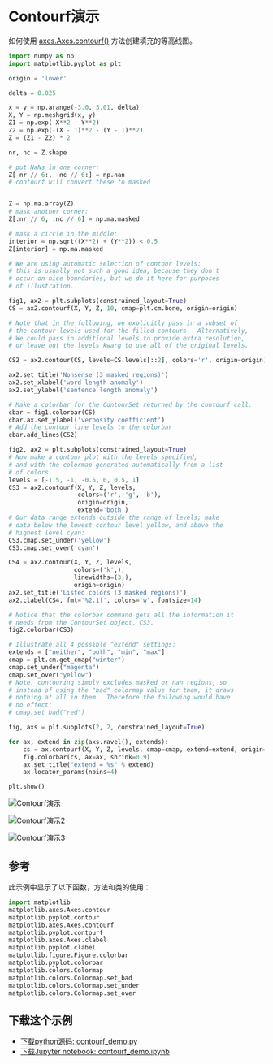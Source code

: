 # Contourf演示

如何使用 [axes.Axes.contourf()](https://matplotlib.org/api/_as_gen/matplotlib.axes.Axes.contourf.html#matplotlib.axes.Axes.contourf) 方法创建填充的等高线图。

```python
import numpy as np
import matplotlib.pyplot as plt

origin = 'lower'

delta = 0.025

x = y = np.arange(-3.0, 3.01, delta)
X, Y = np.meshgrid(x, y)
Z1 = np.exp(-X**2 - Y**2)
Z2 = np.exp(-(X - 1)**2 - (Y - 1)**2)
Z = (Z1 - Z2) * 2

nr, nc = Z.shape

# put NaNs in one corner:
Z[-nr // 6:, -nc // 6:] = np.nan
# contourf will convert these to masked


Z = np.ma.array(Z)
# mask another corner:
Z[:nr // 6, :nc // 6] = np.ma.masked

# mask a circle in the middle:
interior = np.sqrt((X**2) + (Y**2)) < 0.5
Z[interior] = np.ma.masked

# We are using automatic selection of contour levels;
# this is usually not such a good idea, because they don't
# occur on nice boundaries, but we do it here for purposes
# of illustration.

fig1, ax2 = plt.subplots(constrained_layout=True)
CS = ax2.contourf(X, Y, Z, 10, cmap=plt.cm.bone, origin=origin)

# Note that in the following, we explicitly pass in a subset of
# the contour levels used for the filled contours.  Alternatively,
# We could pass in additional levels to provide extra resolution,
# or leave out the levels kwarg to use all of the original levels.

CS2 = ax2.contour(CS, levels=CS.levels[::2], colors='r', origin=origin)

ax2.set_title('Nonsense (3 masked regions)')
ax2.set_xlabel('word length anomaly')
ax2.set_ylabel('sentence length anomaly')

# Make a colorbar for the ContourSet returned by the contourf call.
cbar = fig1.colorbar(CS)
cbar.ax.set_ylabel('verbosity coefficient')
# Add the contour line levels to the colorbar
cbar.add_lines(CS2)

fig2, ax2 = plt.subplots(constrained_layout=True)
# Now make a contour plot with the levels specified,
# and with the colormap generated automatically from a list
# of colors.
levels = [-1.5, -1, -0.5, 0, 0.5, 1]
CS3 = ax2.contourf(X, Y, Z, levels,
                   colors=('r', 'g', 'b'),
                   origin=origin,
                   extend='both')
# Our data range extends outside the range of levels; make
# data below the lowest contour level yellow, and above the
# highest level cyan:
CS3.cmap.set_under('yellow')
CS3.cmap.set_over('cyan')

CS4 = ax2.contour(X, Y, Z, levels,
                  colors=('k',),
                  linewidths=(3,),
                  origin=origin)
ax2.set_title('Listed colors (3 masked regions)')
ax2.clabel(CS4, fmt='%2.1f', colors='w', fontsize=14)

# Notice that the colorbar command gets all the information it
# needs from the ContourSet object, CS3.
fig2.colorbar(CS3)

# Illustrate all 4 possible "extend" settings:
extends = ["neither", "both", "min", "max"]
cmap = plt.cm.get_cmap("winter")
cmap.set_under("magenta")
cmap.set_over("yellow")
# Note: contouring simply excludes masked or nan regions, so
# instead of using the "bad" colormap value for them, it draws
# nothing at all in them.  Therefore the following would have
# no effect:
# cmap.set_bad("red")

fig, axs = plt.subplots(2, 2, constrained_layout=True)

for ax, extend in zip(axs.ravel(), extends):
    cs = ax.contourf(X, Y, Z, levels, cmap=cmap, extend=extend, origin=origin)
    fig.colorbar(cs, ax=ax, shrink=0.9)
    ax.set_title("extend = %s" % extend)
    ax.locator_params(nbins=4)

plt.show()
```

![Contourf演示](https://matplotlib.org/_images/sphx_glr_contourf_demo_001.png)

![Contourf演示2](https://matplotlib.org/_images/sphx_glr_contourf_demo_002.png)

![Contourf演示3](https://matplotlib.org/_images/sphx_glr_contourf_demo_003.png)

## 参考

此示例中显示了以下函数，方法和类的使用：

```python
import matplotlib
matplotlib.axes.Axes.contour
matplotlib.pyplot.contour
matplotlib.axes.Axes.contourf
matplotlib.pyplot.contourf
matplotlib.axes.Axes.clabel
matplotlib.pyplot.clabel
matplotlib.figure.Figure.colorbar
matplotlib.pyplot.colorbar
matplotlib.colors.Colormap
matplotlib.colors.Colormap.set_bad
matplotlib.colors.Colormap.set_under
matplotlib.colors.Colormap.set_over
```

## 下载这个示例

- [下载python源码: contourf_demo.py](https://matplotlib.org/_downloads/contourf_demo.py)
- [下载Jupyter notebook: contourf_demo.ipynb](https://matplotlib.org/_downloads/contourf_demo.ipynb)